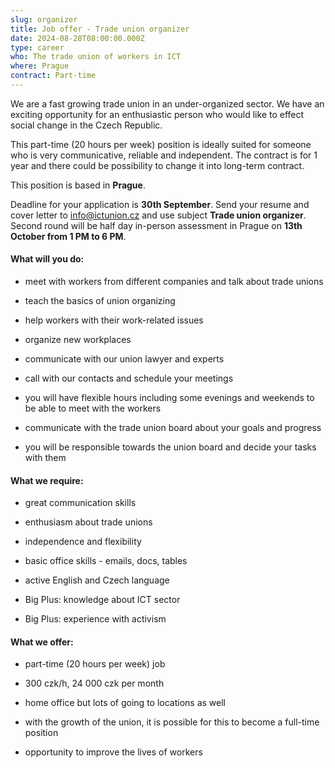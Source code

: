 ```yaml
---
slug: organizer
title: Job offer - Trade union organizer
date: 2024-08-28T08:00:00.000Z
type: career
who: The trade union of workers in ICT
where: Prague  
contract: Part-time  
---
```


We are a fast growing trade union in an under-organized sector.
We have an exciting opportunity for an enthusiastic person who would like to effect social change in the Czech Republic.

This part-time (20 hours per week) position is ideally suited for someone who is very communicative, reliable and independent. The contract is for 1 year and there could be possibility to change it into long-term contract.  

This position is based in **Prague**.   

Deadline for your application is **30th September**. Send your resume and cover letter to [info@ictunion.cz](mailto:info@ictunion.cz) and use subject **Trade union organizer**. Second round will be half day in-person assessment in Prague on **13th October from 1 PM to 6 PM**.  

#### What will you do:  

*   meet with workers from different companies and talk about trade unions  

*   teach the basics of union organizing
    
*   help workers with their work-related issues  
    
*   organize new workplaces  
    
*   communicate with our union lawyer and experts  
    
*   call with our contacts and schedule your meetings
    
*   you will have flexible hours including some evenings and weekends to be able to meet with the workers  
    
*   communicate with the trade union board about your goals and progress  
    
*   you will be responsible towards the union board and decide your tasks with them   
    

#### What we require:  

*   great communication skills  
    
*   enthusiasm about trade unions  
    
*   independence and flexibility  
    
*   basic office skills - emails, docs, tables  
    
*   active English and Czech language  
    
*   Big Plus: knowledge about ICT sector  
    
*   Big Plus: experience with activism  
    

#### What we offer:  

*   part-time (20 hours per week) job  
    
*   300 czk/h, 24 000 czk per month 
    
*   home office but lots of going to locations as well  
    
*   with the growth of the union, it is possible for this to become a full-time position  
    
*   opportunity to improve the lives of workers
